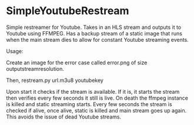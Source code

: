 # SimpleYoutubeRestream
Simple restreamer for Youtube. Takes in an HLS stream and outputs it to Youtube using FFMPEG. Has a backup stream of a static image that runs when the main stream dies to allow for constant Youtube streaming events. 


Usage:

Create an image for the error case called error.png of size outputstreamresolution.

Then, restream.py url.m3u8 youtubekey

Upon start it checks if the stream is available. If it is, it starts the stream then verifies every few seconds it still is live. On death the ffmpeg instance is killed and static streaming starts. Every few seconds the stream is checked if alive, once alive, static is killed and main stream goes up again. This avoids the issue of dead Youtube streams.
